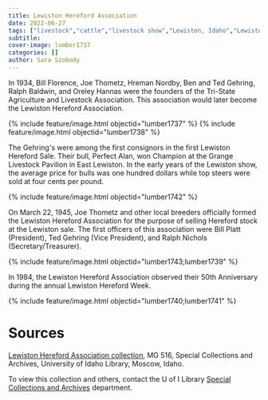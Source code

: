 ```yaml
---
title: Lewiston Hereford Association
date: 2022-06-27
tags: ["livestock","cattle","livestock show","Lewiston, Idaho","Lewiston","beef cows","beef cattle"]
subtitle: 
cover-image: lumber1737
categories: []
author: Sara Szobody
---
```


In 1934, Bill Florence, Joe Thometz, Hreman Nordby, Ben and Ted Gehring, Ralph Baldwin, and Oreley Hannas were the founders of the Tri-State Agriculture and Livestock Association. This association would later become the Lewiston Hereford Association. 

{% include feature/image.html objectid="lumber1737" %}
{% include feature/image.html objectid="lumber1738" %}

The Gehring's were among the first consignors in the first Lewiston Hereford Sale. Their bull, Perfect Alan, won Champion at the Grange Livestock Pavilion in East Lewiston. In the early years of the Lewiston show, the average price for bulls was one hundred dollars while top steers were sold at four cents per pound. 

{% include feature/image.html objectid="lumber1742" %}

On March 22, 1945, Joe Thometz and other local breeders officially formed the Lewiston Hereford Association for the purpose of selling Hereford stock at the Lewiston sale. The first officers of this association were Bill Platt (President), Ted Gehring (Vice President), and Ralph Nichols (Secretary/Treasurer). 

{% include feature/image.html objectid="lumber1743;lumber1739" %}

In 1984, the Lewiston Hereford Association observed their 50th Anniversary during the annual Lewiston Hereford Week.

{% include feature/image.html objectid="lumber1740;lumber1741" %}

# Sources

[Lewiston Hereford Association collection](https://archiveswest.orbiscascade.org/ark:80444/xv346292), MG 516, Special Collections and Archives, University of Idaho Library, Moscow, Idaho.

To view this collection and others, contact the U of I Library [Special Collections and Archives](https://www.lib.uidaho.edu/special-collections/) department. 